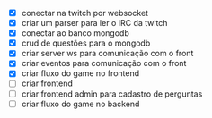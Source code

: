 - [x] conectar na twitch por websocket
- [x] criar um parser para ler o IRC da twitch
- [x] conectar ao banco mongodb
- [x] crud de questões para o mongodb
- [x] criar server ws para comunicação com o front
- [x] criar eventos para comunicação com o front
- [x] criar fluxo do game no frontend
- [ ] criar frontend
- [ ] criar frontend admin para cadastro de perguntas
- [ ] criar fluxo do game no backend

